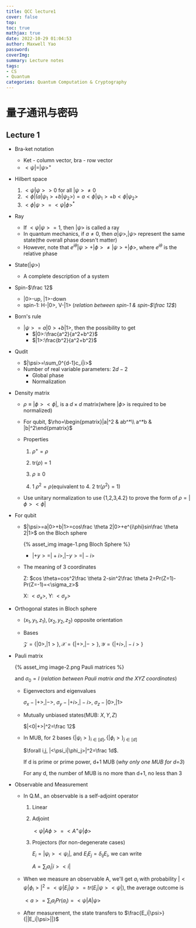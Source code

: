 ```yaml
---
title: QCC lecture1
cover: false
top:
toc: true
mathjax: true
date: 2022-10-29 01:04:53
author: Maxwell Yao
password: 
coverImg:
summary: Lecture notes
tags: 
- CS
- Quantum
categories: Quantum Computation & Cryptography
---
```


# 量子通讯与密码

## Lecture 1

- Bra-ket notation

  - Ket - column vector, bra - row vector
  - $<\psi|=|\psi>^{+}$

- Hilbert space

  1. $<\psi|\psi> >0$ for all $|\psi>\ne 0$
  2. $<\phi|(a|\psi_1>+b|\psi_2>)=a<\phi|\psi_1>+b<\phi|\psi_2>$
  3. $<\phi|\psi>=<\psi|\phi>^*$

- Ray

  - If $<\psi|\psi>=1$, then $|\psi>$ is called a ray
  - In quantum mechanics, if $a\ne 0$, then $a|\psi>, |\psi>$ represent the same state(the overall phase doesn't matter)
  - However, note that $e^{i\theta}|\psi>+|\phi>\ne|\psi>+|\phi>$, where $e^{i\theta}$ is the relative phase

- State($|\psi>$)

  - A complete description of a system

- Spin-$\frac 12$

  - $|0>$-up, $|1>$-down
  - spin-1: H-$|0>$, V-$|1>$ (*relation between spin-1 & spin-$\frac 12$*)

- Born's rule

  - $|\psi>=a|0>+b|1>$, then the possibility to get
    - $|0>:\frac{a^2}{a^2+b^2}$
    - $|1>:\frac{b^2}{a^2+b^2}$

- Qudit

  - $|\psi>=\sum_0^{d-1}c_i|i>$
  - Number of real variable parameters: $2d-2$ 
    - Global phase
    - Normalization 

- Density matrix

  - $\rho\equiv|\phi><\phi|$, is a $d\times d$ matrix(where $|\phi>$ is required to be normalized)

  - For qubit, $\rho=\begin{pmatrix}|a|^2 & ab^*\\ a^*b & |b|^2\end{pmatrix}$

  - Properties

    1. $\rho^+=\rho$

    2. tr($\rho$) = 1

    3. $\rho\ge0$

    4. 1 $\rho^2=\rho$(equivalent to 4. 2 tr$(\rho^2)=1$)

  - Use unitary normalization to use {1,2,3,4.2} to prove the form of $\rho=|\phi><\phi|$

- For qubit

  - $|\psi>=a|0>+b|1>=cos\frac \theta 2|0>+e^{i\phi}sin\frac \theta 2|1>$ on the Bloch sphere

    {% asset_img image-1.png Bloch Sphere %}

    - $|+y>=|+i>,|-y>=|-i>$

  - The meaning of 3 coordinates

    Z: $cos \theta=cos^2\frac \theta 2-sin^2\frac \theta 2=Pr(Z=1)-Pr(Z=-1)=<\sigma_z>$

    X: $<\sigma_x>$, Y: $<\sigma_y>$

- Orthogonal states in Bloch sphere

  - $(x_1,y_1,z_1),(x_2,y_2,z_2)$ opposite orientation 

  - Bases

    $\mathcal Z=\{|0>,|1>\}, \mathcal X = \{|+>,|->\},\mathcal Y=\{|+i>,|-i>\}$

- Pauli matrix

  {% asset_img image-2.png Pauli matrices %}

  and $\sigma_0=I$ (*relation between Pauli matrix and the XYZ coordinates*)

  - Eigenvectors and eigenvalues

    $\sigma_x-|+>,|->$, $\sigma_y-|+i>,|-i>$, $\sigma_z-|0>,|1>$

  - Mutually unbiased states(MUB: $X,Y,Z$)

    $|<0|+>|^2=\frac 12$

  - In MUB, for 2 bases $\{|\psi_i>\}_{i\in[d]},\{|\phi_i>\}_{j\in[d]}$

    $\forall i,j, |<\psi_i|\phi_j>|^2=\frac 1d$.

    If d is prime or prime power, d+1 MUB (*why only one MUB for d=3*)

    For any d, the number of MUB is no more than d+1, no less than 3

- Observable and Measurement

  - In Q.M., an observable is a self-adjoint operator

    1. Linear

    2. Adjoint

       $<\psi|A\phi>=<A^+\psi|\phi>$

    3. Projectors (for non-degenerate cases)

       $E_i=|\psi_i><\psi_i|$, and $E_iE_j=\delta_{ij}E_i$, we can write

       $A=\sum_ia_i|i><i|$

  - When we measure an observable A, we'll get $a_i$ with probability $|<\psi|\phi_i>|^2=<\psi|E_i|\psi>=tr(E_i|\psi><\psi|)$, the average outcome is 

    $< a >=\sum_ia_iPr(a_i)=<\psi|A|\psi>$

  - After measurement, the state transfers to $\frac{E_i|\psi>}{||E_i|\psi>||}$



